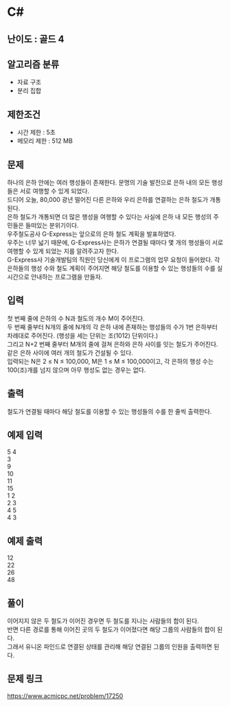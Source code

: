 # C#

## 난이도 : 골드 4

## 알고리즘 분류
  - 자료 구조
  - 분리 집합

## 제한조건
  - 시간 제한 : 5초
  - 메모리 제한 : 512 MB

## 문제
하나의 은하 안에는 여러 행성들이 존재한다. 문명의 기술 발전으로 은하 내의 모든 행성들은 서로 여행할 수 있게 되었다.<br/>
드디어 오늘, 80,000 광년 떨어진 다른 은하와 우리 은하를 연결하는 은하 철도가 개통된다.<br/>
은하 철도가 개통되면 더 많은 행성을 여행할 수 있다는 사실에 은하 내 모든 행성의 주민들은 들떠있는 분위기이다.<br/>
우주철도공사 G-Express는 앞으로의 은하 철도 계획을 발표하였다.<br/>
우주는 너무 넓기 때문에, G-Express사는 은하가 연결될 때마다 몇 개의 행성들이 서로 여행할 수 있게 되었는 지를 알려주고자 한다.<br/>
G-Express사 기술개발팀의 직원인 당신에게 이 프로그램의 업무 요청이 들어왔다. 각 은하들의 행성 수와 철도 계획이 주어지면 해당 철도를 이용할 수 있는 행성들의 수를 실시간으로 안내하는 프로그램을 만들자.<br/>


## 입력
첫 번째 줄에 은하의 수 N과 철도의 개수 M이 주어진다.<br/>
두 번째 줄부터 N개의 줄에 N개의 각 은하 내에 존재하는 행성들의 수가 1번 은하부터 차례대로 주어진다. (행성을 세는 단위는 조(1012) 단위이다.)<br/>
그리고 N+2 번째 줄부터 M개의 줄에 걸쳐 은하와 은하 사이를 잇는 철도가 주어진다. 같은 은하 사이에 여러 개의 철도가 건설될 수 있다.<br/>
입력되는 N은 2 ≤ N ≤ 100,000, M은 1 ≤ M ≤ 100,000이고, 각 은하의 행성 수는 100(조)개를 넘지 않으며 아무 행성도 없는 경우는 없다.<br/>


## 출력
철도가 연결될 때마다 해당 철도를 이용할 수 있는 행성들의 수를 한 줄씩 출력한다.<br/>


## 예제 입력
5 4<br/>
3<br/>
9<br/>
10<br/>
11<br/>
15<br/>
1 2<br/>
2 3<br/>
4 5<br/>
4 3<br/>


## 예제 출력
12<br/>
22<br/>
26<br/>
48<br/>


## 풀이
이어지지 않은 두 철도가 이어진 경우면 두 철도를 지나는 사람들의 합이 된다.<br/>
반면 다른 경로를 통해 이어진 곳의 두 철도가 이어졌다면 해당 그룹의 사람들의 합이 된다.<br/>
그래서 유니온 파인드로 연결된 상태를 관리해 해당 연결된 그룹의 인원을 출력하면 된다.<br/>


## 문제 링크
https://www.acmicpc.net/problem/17250